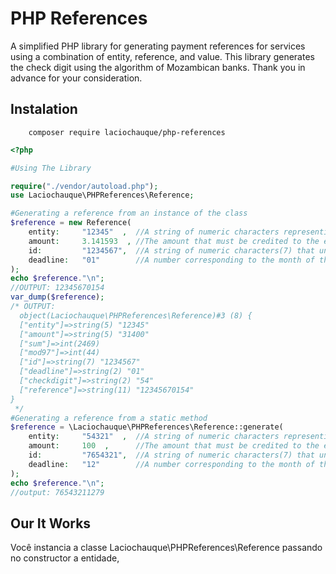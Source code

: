 # PHP References

A simplified PHP library for generating payment references for services using a combination of entity, reference, and value. This library generates the check digit using the algorithm of Mozambican banks. Thank you in advance for your consideration.

## Instalation
```shell 
    composer require laciochauque/php-references
```
```php
<?php

#Using The Library

require("./vendor/autoload.php");
use Laciochauque\PHPReferences\Reference;

#Generating a reference from an instance of the class
$reference = new Reference(
    entity:     "12345"  ,  //A string of numeric characters representing the entity code.
    amount:     3.141593  , //The amount that must be credited to the entity.
    id:         "1234567",  //A string of numeric characters(7) that uniquely identifies the invoice.
    deadline:   "01"        //A number corresponding to the month of the invoice deadline must have two digits.
);
echo $reference."\n";   
//OUTPUT: 12345670154
var_dump($reference);
/* OUTPUT:
  object(Laciochauque\PHPReferences\Reference)#3 (8) {          
  ["entity"]=>string(5) "12345"                                           
  ["amount"]=>string(5) "31400"                                           
  ["sum"]=>int(2469)
  ["mod97"]=>int(44)                                                     
  ["id"]=>string(7) "1234567"
  ["deadline"]=>string(2) "01"                                              
  ["checkdigit"]=>string(2) "54"                                              
  ["reference"]=>string(11) "12345670154"                                    
}                                                             
 */
#Generating a reference from a static method
$reference = \Laciochauque\PHPReferences\Reference::generate(
    entity:     "54321"  ,  //A string of numeric characters representing the entity code.
    amount:     100  ,      //The amount that must be credited to the entity    
    id:         "7654321",  //A string of numeric characters(7) that uniquely identifies the invoice.
    deadline:   "12"        //A number corresponding to the month of the invoice deadline must have two digits. 
);
echo $reference."\n"; 
//output: 76543211279
```

## Our It Works
Você instancia a classe Laciochauque\PHPReferences\Reference passando no constructor a entidade,  